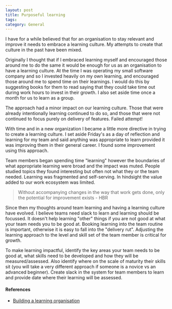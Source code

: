 ```yaml
---
layout: post
title: Purposeful learning
tags: 
category: General
---
```

I have for a while believed that for an organisation to stay relevant and improve it needs to embrace a learning culture. My attempts to create that culture in the past have been mixed.

Originally I thought that if I embraced learning myself and encouraged those around me to do the same it would be enough for us as an organisation to have a learning culture. 
At the time I was operating my small software company and so I invested heavily on my own learning, and encouraged those around me to spend time on their learnings. I would do this by suggesting books for them to read saying that they could take time out during work hours to invest in their growth.  I also set aside time once a month for us to learn as a group. 

The approach had a minor impact on our learning culture. Those that were already intentionally learning continued to do so, and those that were not continued to focus purely on delivery of features. Failed attempt!

With time and in a new organization I became a little more directive in trying to create a learning culture. I set aside Friday's as a day of reflection and learning for my team and said anything was appropriate to learn provided it was improving them in their general career. I found some improvement using this approach. 

Team members began spending time "learning" however the boundaries of what appropriate learning were broad and the impact was muted. People studied topics they found interesting but often not what they or the team needed. Learning was fragmented and self-serving. In hindsight the value added to our work ecosystem was limited.

> Without accompanying changes in the way that work gets done, only the potential for improvement exists - HBR

Since then my thoughts around team learning and having a learning culture have evolved. I believe teams need slack to learn and learning should be focussed. It doesn't help learning "other" things if you are not good at what your team needs you to be good at. Booking learning into the team routine is important, otherwise it is easy to fall into the "delivery rut". Adjusting the learning approach to the level and skill set of the team member is critical for growth.

To make learning impactful, identify the key areas your team needs to be good at, what skills need to be developed and how they will be measured/assessed. Also identify where on the scale of maturity their skills sit (you will take a very different approach if someone is a novice vs an advanced beginner). Create slack in the system for team members to learn and provide date where their learning will be assessed.  

#### References  

* [Building a learning organisation](https://hbr.org/1993/07/building-a-learning-organization)  

